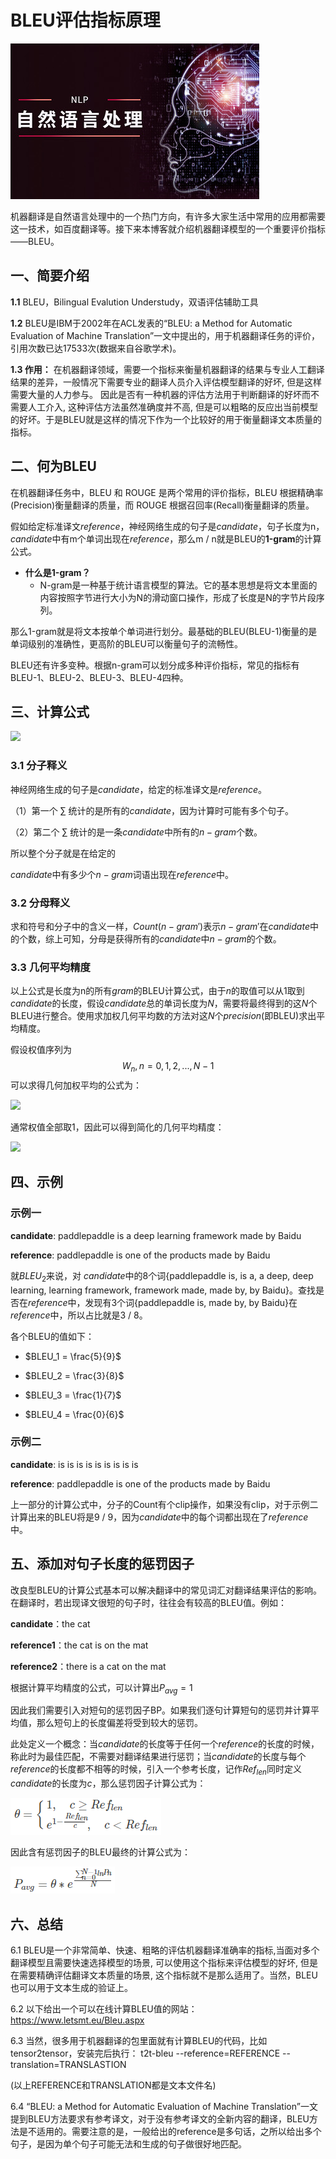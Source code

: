 # **BLEU评估指标原理**

![封面](Readme/e5be513fc36150749e65de4432958c30218d5fc4.png)

机器翻译是自然语言处理中的一个热门方向，有许多大家生活中常用的应用都需要这一技术，如百度翻译等。接下来本博客就介绍机器翻译模型的一个重要评价指标——BLEU。

## 一、简要介绍

**1.1** BLEU，Bilingual Evalution Understudy，双语评估辅助工具

**1.2** BLEU是IBM于2002年在ACL发表的“BLEU: a Method for Automatic Evaluation of Machine Translation”一文中提出的，用于机器翻译任务的评价，引用次数已达17533次(数据来自谷歌学术)。

**1.3 作用：** 在机器翻译领域，需要一个指标来衡量机器翻译的结果与专业人工翻译结果的差异，一般情况下需要专业的翻译人员介入评估模型翻译的好坏, 但是这样需要大量的人力参与。 因此是否有一种机器的评估方法用于判断翻译的好坏而不需要人工介入, 这种评估方法虽然准确度并不高, 但是可以粗略的反应出当前模型的好坏。于是BLEU就是这样的情况下作为一个比较好的用于衡量翻译文本质量的指标。

## 二、何为BLEU

在机器翻译任务中，BLEU 和 ROUGE 是两个常用的评价指标，BLEU 根据精确率(Precision)衡量翻译的质量，而 ROUGE 根据召回率(Recall)衡量翻译的质量。

假如给定标准译文$reference$，神经网络生成的句子是$candidate$，句子长度为n，$candidate$中有m个单词出现在$reference$，那么m / n就是BLEU的**1-gram**的计算公式。
* **什么是1-gram？**
    * N-gram是一种基于统计语言模型的算法。它的基本思想是将文本里面的内容按照字节进行大小为N的滑动窗口操作，形成了长度是N的字节片段序列。

那么1-gram就是将文本按单个单词进行划分。最基础的BLEU(BLEU-1)衡量的是单词级别的准确性，更高阶的BLEU可以衡量句子的流畅性。

BLEU还有许多变种。根据n-gram可以划分成多种评价指标，常见的指标有BLEU-1、BLEU-2、BLEU-3、BLEU-4四种。

## 三、计算公式
![](https://ai-studio-static-online.cdn.bcebos.com/08e23a28427643029adbe3fc0df93d4a881bc1b8c5e444f588a825edc9e31b9c)

### **3.1 分子释义**

神经网络生成的句子是$candidate$，给定的标准译文是$reference$。

（1）第一个 $∑$ 统计的是所有的$candidate$，因为计算时可能有多个句子。

（2）第二个 $∑$ 统计的是一条$candidate$中所有的$n−gram$个数。

所以整个分子就是在给定的

$candidate$中有多少个$n-gram$词语出现在$reference$中。

### **3.2 分母释义**

求和符号和分子中的含义一样，$Count(n-gram')$表示$n−gram′$在$candidate$中的个数，综上可知，分母是获得所有的$candidate$中$n-gram$的个数。

### **3.3 几何平均精度**

以上公式是长度为n的所有$gram$的BLEU计算公式，由于$n$的取值可以从1取到$candidate$的长度，假设$candidate$总的单词长度为$N$，需要将最终得到的这$N$个BLEU进行整合。使用求加权几何平均数的方法对这$N$个$precision$(即BLEU)求出平均精度。

假设权值序列为
$$
W_n,n=0,1,2,...,N - 1
$$
可以求得几何加权平均的公式为：

![](https://ai-studio-static-online.cdn.bcebos.com/1584d69945bb4b3e97b65dee4f72d594fb4fbabeccd4435a83248259468686d8)


通常权值全部取1，因此可以得到简化的几何平均精度：

![](https://ai-studio-static-online.cdn.bcebos.com/f5af1e250f91412ab98aa384ee938821a9e10d59565741968a4a159cbcb20bc8)

## 四、示例

### **示例一**

**candidate**: paddlepaddle is a deep learning framework made by Baidu

**reference**: paddlepaddle is one of the products made by Baidu

就$BLEU_2$来说，对 $candidate$中的8个词{paddlepaddle is, is a, a deep, deep learning, learning framework, framework made, made by, by Baidu}。查找是否在$reference$中，发现有3个词{paddlepaddle is, made by, by Baidu}在$reference$中，所以占比就是3 / 8。

各个BLEU的值如下：

* $BLEU_1 = \frac{5}{9}$

* $BLEU_2 = \frac{3}{8}$

* $BLEU_3 = \frac{1}{7}$

* $BLEU_4 = \frac{0}{6}$

### **示例二**

**candidate**: is is is is is is is is is

**reference**: paddlepaddle is one of the products made by Baidu

上一部分的计算公式中，分子的Count有个clip操作，如果没有clip，对于示例二计算出来的BLEU将是9 / 9，因为$candidate$中的每个词都出现在了$reference$中。



## 五、添加对句子长度的惩罚因子
改良型BLEU的计算公式基本可以解决翻译中的常见词汇对翻译结果评估的影响。在翻译时，若出现译文很短的句子时，往往会有较高的BLEU值。例如：

**candidate**：the cat

**reference1**：the cat is on the mat

**reference2**：there is a cat on the mat

根据计算平均精度的公式，可以计算出$P_{avg} = 1$

因此我们需要引入对短句的惩罚因子BP。如果我们逐句计算短句的惩罚并计算平均值，那么短句上的长度偏差将受到较大的惩罚。

此处定义一个概念：当$candidate$的长度等于任何一个$reference$的长度的时候，称此时为最佳匹配，不需要对翻译结果进行惩罚；当$candidate$的长度与每个$reference$的长度都不相等的时候，引入一个参考长度，记作$Ref_{len}$同时定义$candidate$的长度为$c$，那么惩罚因子计算公式为：

![](Readme/2f62e9381a3642e789f7b0119991ef3bfbc56d1a63ed49e49e2cef26cacbf5b1.png)


因此含有惩罚因子的BLEU最终的计算公式为：

![](Readme/164f0b33bb9c4cb48330b69fba5c726d87e85dd291004db59a7760e32cff27ca.png)

## 六、总结
6.1 BLEU是一个非常简单、快速、粗略的评估机器翻译准确率的指标,当面对多个翻译模型且需要快速选择模型的场景, 可以使用这个指标来评估模型的好坏, 但是在需要精确评估翻译文本质量的场景, 这个指标就不是那么适用了。当然，BLEU也可以用于文本生成的验证上。

6.2 以下给出一个可以在线计算BLEU值的网站：https://www.letsmt.eu/Bleu.aspx

6.3 当然，很多用于机器翻译的包里面就有计算BLEU的代码，比如tensor2tensor，安装完后执行： t2t-bleu --reference=REFERENCE --translation=TRANSLASTION

(以上REFERENCE和TRANSLATION都是文本文件名)

6.4 “BLEU: a Method for Automatic Evaluation of Machine Translation”一文提到BLEU方法要求有参考译文，对于没有参考译文的全新内容的翻译，BLEU方法是不适用的。需要注意的是，一般给出的reference是多句话，之所以给出多个句子，是因为单个句子可能无法和生成的句子做很好地匹配。
